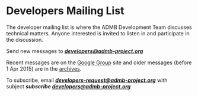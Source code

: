 #  Developers Mailing List

The developer mailing list is where the ADMB Development Team discusses technical matters. Anyone interested is invited to listen in and participate in the discussion.

Send new messages to _**developers@admb-project.org**_

Recent messages are on the [Google Group][1] site and older messages (before 1 Apr 2015) are in the [archives][2].

To subscribe, email _**developers-request@admb-project.org**_ with subject _**subscribe developers@admb-project.org**_

[1]: https://groups.google.com/a/admb-project.org/d/forum/developers
[2]: http://lists.admb-project.org/pipermail/developers/
